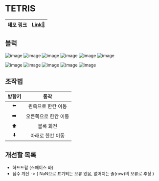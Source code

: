 # TETRIS

|데모 링크|[Link🚀](https://tetris-liart-seven.vercel.app/)|
|---|---|

## 블럭

![image](https://user-images.githubusercontent.com/84373490/160275327-c831a9ef-3a2b-4838-8a89-a5e216eec05b.png)
![image](https://user-images.githubusercontent.com/84373490/160275343-4fc7e4b4-6ea6-4fb1-aa36-4fc0d608651e.png)
![image](https://user-images.githubusercontent.com/84373490/160275356-8e2947cd-a5ce-4134-9c10-0ad785bb34b1.png)
![image](https://user-images.githubusercontent.com/84373490/160275360-c182b5e7-8b83-4eed-b9dc-3ceaedfa9d13.png)
![image](https://user-images.githubusercontent.com/84373490/160275369-f898393e-6590-48c5-b08c-740906a8e830.png)
![image](https://user-images.githubusercontent.com/84373490/160275380-b26bae98-66c4-426e-bc52-2711cfb77204.png)

![image](https://user-images.githubusercontent.com/84373490/160275409-dad6f5a4-c698-4a93-8f1e-7fc9993aa915.png)
![image](https://user-images.githubusercontent.com/84373490/160275311-0ac04825-ef17-4936-8376-4bcc4e1f0463.png)
![image](https://user-images.githubusercontent.com/84373490/160275365-e5dfa0d5-8e5e-4ce8-b352-d29ae86f2c14.png)
![image](https://user-images.githubusercontent.com/84373490/160275394-5c651466-67d4-4ea3-91bc-5fa135920b47.png)
![image](https://user-images.githubusercontent.com/84373490/160275399-35e18319-ed0a-4fbc-9e53-8699c12ec64d.png)

## 조작법

| 방향키 | 동작 |
|:---:|:---:|
|⬅️ | 왼쪽으로 한칸 이동|
|➡️ | 오른쪽으로 한칸 이동|
| ⬆️ | 블록 회전 |
|⬇️| 아래로 한칸 이동|

## 개선할 목록

- 하드드랍 (스페이스 바) 
- 점수 계산 -> ( NaN으로 표기되는 오류 있음, 없어지는 줄(row)의 오류로 추정 )

